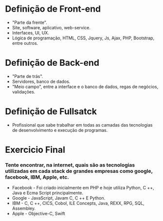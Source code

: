 # Definição de Front-end
 - "Parte da frente".
 - Site, software, aplicativo, web-service.
 - Interfaces, UI, UX.
 - Lógica de programação, HTML, CSS, Jquery, Js, Ajax, PHP, Bootstrap, entre outros.

# Definição de Back-end
 - "Parte de trás".
 - Servidores, banco de dados.
 - "Meio campo", entre a interface e o banco de dados, regas de negócios, validações.

# Definição de Fullsatck 
 - Profissional que sabe trabalhar em todas as camadas das tecnologias de desenvolvimento e execução de programas.

# Exercicio Final
### Tente encontrar, na internet, quais são as tecnologias utilizadas em cada stack de grandes empresas como google, facebook, IBM, Apple, etc.

 - Facebook - Foi criado inicialmente em PHP e hoje utiliza Python, C ++, Java e Ecma Script principalmente.
 - Google - JavaScript, Javam C, C ++ E Python.
 - IBM - C, C ++, CICS, Cobol, ILE Concepts, Java, REXX, RPG, SQL, Assembley.
 - Apple - Objective-C, Swift